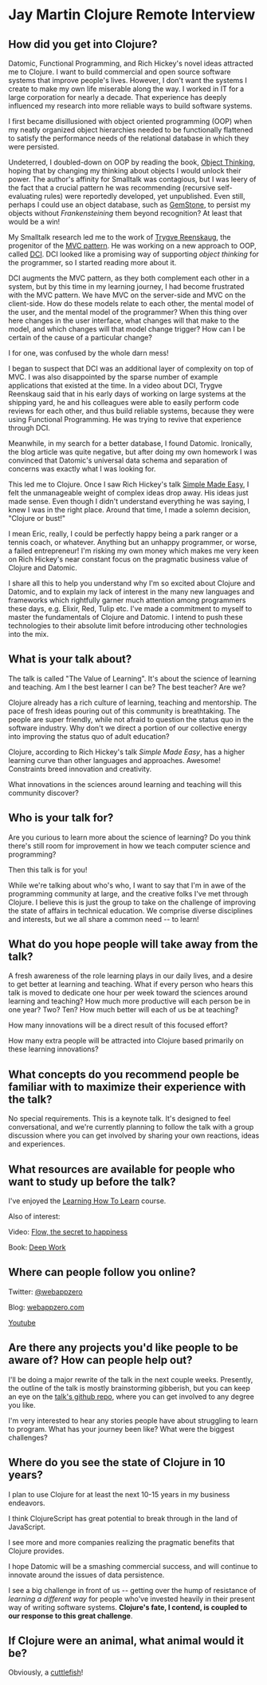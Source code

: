 # Jay Martin Clojure Remote Interview

## How did you get into Clojure?

Datomic, Functional Programming, and Rich Hickey's novel ideas attracted me to Clojure. I want to build commercial and open source software systems that improve people's lives. However, I don't want the systems I create to make my own life miserable along the way. I worked in IT for a large corporation for nearly a decade. That experience has deeply influenced my research into more reliable ways to build software systems.

I first became disillusioned with object oriented programming (OOP) when my neatly organized object hierarchies needed to be functionally flattened to satisfy the performance needs of the relational database in which they were persisted.

Undeterred, I doubled-down on OOP by reading the book, [Object Thinking](https://www.goodreads.com/book/show/43940.Object_Thinking), hoping that by changing my thinking about objects I would unlock their power. The author's affinity for Smalltalk was contagious, but I was leery of the fact that a crucial pattern he was recommending (recursive self-evaluating rules) were reportedly developed, yet unpublished. Even still, perhaps I could use an object database, such as [GemStone](https://gemtalksystems.com/products/gs64/), to persist my objects without *Frankensteining* them beyond recognition? At least that would be a win!

My Smalltalk research led me to the work of [Trygve Reenskaug](https://en.wikipedia.org/wiki/Trygve_Reenskaug), the progenitor of the [MVC pattern](https://en.wikipedia.org/wiki/Model%E2%80%93view%E2%80%93controller). He was working on a new approach to OOP, called [DCI](https://en.wikipedia.org/wiki/Data,_context_and_interaction). DCI looked like a promising way of supporting *object thinking* for the programmer, so I started reading more about it. 

DCI augments the MVC pattern, as they both complement each other in a system, but by this time in my learning journey, I had become frustrated with the MVC pattern. We have MVC on the server-side and MVC on the client-side. How do these models relate to each other, the mental model of the user, and the mental model of the programmer? When this thing over here changes in the user interface, what changes will that make to the model, and which changes will that model change trigger? How can I be certain of the cause of a particular change?

I for one, was confused by the whole darn mess!

I began to suspect that DCI was an additional layer of complexity on top of MVC. I was also disappointed by the sparse number of example applications that existed at the time. In a video about DCI, Trygve Reenskaug said that in his early days of working on large systems at the shipping yard, he and his colleagues were able to easily perform code reviews for each other, and thus build reliable systems, because they were using Functional Programming. He was trying to revive that experience through DCI.

Meanwhile, in my search for a better database, I found Datomic. Ironically, the blog article was quite negative, but after doing my own homework I was convinced that Datomic's universal data schema and separation of concerns was exactly what I was looking for.

This led me to Clojure. Once I saw Rich Hickey's talk [Simple Made Easy](https://www.infoq.com/presentations/Simple-Made-Easy), I felt the unmanageable weight of complex ideas drop away. His ideas just made sense. Even though I didn't understand everything he was saying, I knew I was in the right place. Around that time, I made a solemn decision, "Clojure or bust!"

I mean Eric, really, I could be perfectly happy being a park ranger or a tennis coach, or whatever. Anything but an unhappy programmer, or worse, a failed entrepreneur! I'm risking my own money which makes me very keen on Rich Hickey's near constant focus on the pragmatic business value of Clojure and Datomic.

I share all this to help you understand why I'm so excited about Clojure and Datomic, and to explain my lack of interest in the many new languages and frameworks which rightfully garner much attention among programmers these days, e.g. Elixir, Red, Tulip etc. I've made a commitment to myself to master the fundamentals of Clojure and Datomic. I intend to push these technologies to their absolute limit before introducing other technologies into the mix.

## What is your talk about?

The talk is called "The Value of Learning". It's about the science of learning and teaching. Am I the best learner I can be? The best teacher? Are we?

Clojure already has a rich culture of learning, teaching and mentorship. The pace of fresh ideas pouring out of this community is breathtaking. The people are super friendly, while not afraid to question the status quo in the software industry. Why don't we direct a portion of our collective energy into improving the status quo of adult education?

Clojure, according to Rich Hickey's talk *Simple Made Easy*, has a higher learning curve than other languages and approaches. Awesome! Constraints breed innovation and creativity.

What innovations in the sciences around learning and teaching will this community discover?

## Who is your talk for?

Are you curious to learn more about the science of learning? Do you think there's still room for improvement in how we teach computer science and programming?

Then this talk is for you!

While we're talking about who's who, I want to say that I'm in awe of the programming community at large, and the creative folks I've met through Clojure. I believe this is just the group to take on the challenge of improving the state of affairs in technical education. We comprise diverse disciplines and interests, but we all share a common need -- to learn!

## What do you hope people will take away from the talk?

A fresh awareness of the role learning plays in our daily lives, and a desire to get better at learning and teaching. What if every person who hears this talk is moved to dedicate one hour per week toward the sciences around learning and teaching? How much more productive will each person be in one year? Two? Ten? How much better will each of us be at teaching?

How many innovations will be a direct result of this focused effort?

How many extra people will be attracted into Clojure based primarily on these learning innovations?

## What concepts do you recommend people be familiar with to maximize their experience with the talk?

No special requirements. This is a keynote talk. It's designed to feel conversational, and we're currently planning to follow the talk with a group discussion where you can get involved by sharing your own reactions, ideas and experiences.

## What resources are available for people who want to study up before the talk?

I've enjoyed the [Learning How To Learn](https://www.coursera.org/learn/learning-how-to-learn) course.

Also of interest:

Video: [Flow, the secret to happiness](https://www.ted.com/talks/mihaly_csikszentmihalyi_on_flow)

Book: [Deep Work](https://www.goodreads.com/book/show/25744928-deep-work)

## Where can people follow you online?

Twitter: [@webappzero](https://twitter.com/webappzero)

Blog: [webappzero.com](http://webappzero.com)

[Youtube](https://www.youtube.com/channel/UC2rHyGvXk17dGxK55uoDeFw)

## Are there any projects you'd like people to be aware of? How can people help out?

I'll be doing a major rewrite of the talk in the next couple weeks. Presently, the outline of the talk is mostly brainstorming gibberish, but you can keep an eye on the [talk's github repo](https://github.com/webappzero/cr17-to-zero), where you can get involved to any degree you like.

I'm very interested to hear any stories people have about struggling to learn to program. What has your journey been like? What were the biggest challenges?

## Where do you see the state of Clojure in 10 years?

I plan to use Clojure for at least the next 10-15 years in my business endeavors.

I think ClojureScript has great potential to break through in the land of JavaScript.

I see more and more companies realizing the pragmatic benefits that Clojure provides.

I hope Datomic will be a smashing commercial success, and will continue to innovate around the issues of data persistence.

I see a big challenge in front of us -- getting over the hump of resistance of *learning a different way* for people who've invested heavily in their present way of writing software systems. **Clojure's fate, I contend, is coupled to our response to this great challenge**.

## If Clojure were an animal, what animal would it be?

Obviously, a [cuttlefish](https://en.wikipedia.org/wiki/Cuttlefish)!
